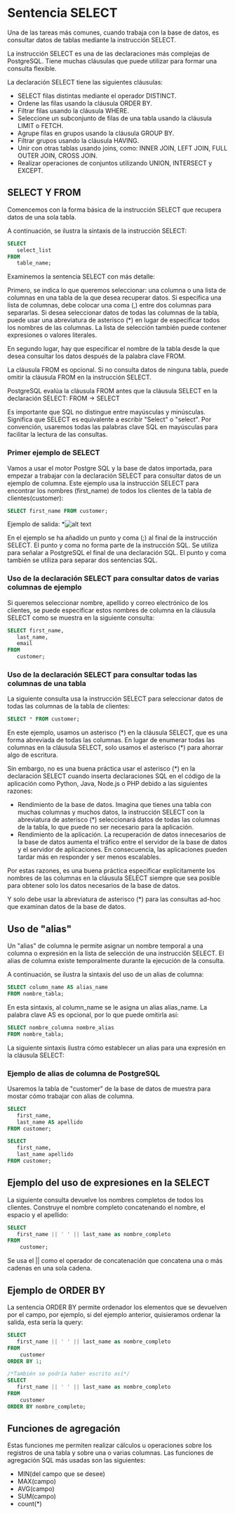 # Sentencia SELECT

Una de las tareas más comunes, cuando trabaja con la base de datos, es consultar datos de tablas mediante la instrucción SELECT.

La instrucción SELECT es una de las declaraciones más complejas de PostgreSQL. Tiene muchas cláusulas que puede utilizar para formar una consulta flexible.


La declaración SELECT tiene las siguientes cláusulas:

- SELECT filas distintas mediante el operador DISTINCT.
- Ordene las filas usando la cláusula ORDER BY.
- Filtrar filas usando la cláusula WHERE.
- Seleccione un subconjunto de filas de una tabla usando la cláusula LIMIT o FETCH.
- Agrupe filas en grupos usando la cláusula GROUP BY.
- Filtrar grupos usando la cláusula HAVING.
- Unir con otras tablas usando joins, como: INNER JOIN, LEFT JOIN, FULL OUTER JOIN, CROSS JOIN.
- Realizar operaciones de conjuntos utilizando UNION, INTERSECT y EXCEPT.

## SELECT Y FROM

Comencemos con la forma básica de la instrucción SELECT que recupera datos de una sola tabla.

A continuación, se ilustra la sintaxis de la instrucción SELECT:
```sql
SELECT
   select_list
FROM
   table_name;
```

Examinemos la sentencia SELECT con más detalle:

Primero, se indica lo que queremos seleccionar: una columna o una lista de columnas en una tabla de la que desea recuperar datos. Si especifica una lista de columnas, debe colocar una coma (,) entre dos columnas para separarlas. Si desea seleccionar datos de todas las columnas de la tabla, puede usar una abreviatura de asterisco (*) en lugar de especificar todos los nombres de las columnas. La lista de selección también puede contener expresiones o valores literales.

En segundo lugar, hay que especificar el nombre de la tabla desde la que desea consultar los datos después de la palabra clave FROM.

La cláusula FROM es opcional. Si no consulta datos de ninguna tabla, puede omitir la cláusula FROM en la instrucción SELECT.

PostgreSQL evalúa la cláusula FROM antes que la cláusula SELECT en la declaración SELECT:
FROM -> SELECT

Es importante que SQL no distingue entre mayúsculas y minúsculas. Significa que SELECT es equivalente a escribir "Select" o "select". Por convención, usaremos todas las palabras clave SQL en mayúsculas para facilitar la lectura de las consultas.

### Primer ejemplo de SELECT

Vamos a usar el motor Postgre SQL y la base de datos importada, para empezar a trabajar con la declaración SELECT para consultar datos de un ejemplo de columna. Este ejemplo usa la instrucción SELECT para encontrar los nombres (first_name) de todos los clientes de la tabla de clientes(customer):
```sql
SELECT first_name FROM customer;
```

Ejemplo de salida:
*![alt text](https://raw.githubusercontent.com/AgustinICAI/CursoCeroMBD/master/images/sql001.png)

En el ejemplo se ha añadido un punto y coma (;) al final de la instrucción SELECT. El punto y coma no forma parte de la instrucción SQL. Se utiliza para señalar a PostgreSQL el final de una declaración SQL. El punto y coma también se utiliza para separar dos sentencias SQL.

### Uso de la declaración SELECT para consultar datos de varias columnas de ejemplo
Si queremos seleccionar nombre, apellido y correo electrónico de los clientes, se puede especificar estos nombres de columna en la cláusula SELECT como se muestra en la siguiente consulta:
```sql
SELECT first_name,
   last_name,
   email
FROM
   customer;
```
###  Uso de la declaración SELECT para consultar todas las columnas de una tabla
La siguiente consulta usa la instrucción SELECT para seleccionar datos de todas las columnas de la tabla de clientes:
```sql
SELECT * FROM customer;
```

En este ejemplo, usamos un asterisco (\*) en la cláusula SELECT, que es una forma abreviada de todas las columnas. En lugar de enumerar todas las columnas en la cláusula SELECT, solo usamos el asterisco (*) para ahorrar algo de escritura.

Sin embargo, no es una buena práctica usar el asterisco (*) en la declaración SELECT cuando inserta declaraciones SQL en el código de la aplicación como Python, Java, Node.js o PHP debido a las siguientes razones:

- Rendimiento de la base de datos. Imagina que tienes una tabla con muchas columnas y muchos datos, la instrucción SELECT con la abreviatura de asterisco (*) seleccionará datos de todas las columnas de la tabla, lo que puede no ser necesario para la aplicación.
- Rendimiento de la aplicación. La recuperación de datos innecesarios de la base de datos aumenta el tráfico entre el servidor de la base de datos y el servidor de aplicaciones. En consecuencia, las aplicaciones pueden tardar más en responder y ser menos escalables.

Por estas razones, es una buena práctica especificar explícitamente los nombres de las columnas en la cláusula SELECT siempre que sea posible para obtener solo los datos necesarios de la base de datos.

Y solo debe usar la abreviatura de asterisco (*) para las consultas ad-hoc que examinan datos de la base de datos.

## Uso de "alias"

Un "alias" de columna le permite asignar un nombre temporal a una columna o expresión en la lista de selección de una instrucción SELECT. El alias de columna existe temporalmente durante la ejecución de la consulta.

A continuación, se ilustra la sintaxis del uso de un alias de columna:
```sql
SELECT column_name AS alias_name
FROM nombre_tabla;
```

En esta sintaxis, al column_name se le asigna un alias alias_name. La palabra clave AS es opcional, por lo que puede omitirla así:
```sql
SELECT nombre_columna nombre_alias
FROM nombre_tabla;
```
La siguiente sintaxis ilustra cómo establecer un alias para una expresión en la cláusula SELECT:

### Ejemplo de alias de columna de PostgreSQL
Usaremos la tabla de "customer" de la base de datos de muestra para mostar cómo trabajar con alias de columna.

```sql
SELECT
   first_name,
   last_name AS apellido
FROM customer;

SELECT
   first_name,
   last_name apellido
FROM customer;
```

## Ejemplo del uso de expresiones en la SELECT
La siguiente consulta devuelve los nombres completos de todos los clientes. Construye el nombre completo concatenando el nombre, el espacio y el apellido:
```sql
SELECT
   first_name || ' ' || last_name as nombre_completo
FROM
    customer;
```

Se usa el || como el operador de concatenación que concatena una o más cadenas en una sola cadena.

## Ejemplo de ORDER BY
La sentencia ORDER BY permite ordenador los elementos que se devuelven por el campo, por ejemplo, si del ejemplo anterior, quisieramos ordenar la salida, esta sería la query:
```sql
SELECT
   first_name || ' ' || last_name as nombre_completo
FROM
    customer
ORDER BY 1;

/*También se podría haber escrito así*/
SELECT
   first_name || ' ' || last_name as nombre_completo
FROM
    customer
ORDER BY nombre_completo;
```



## Funciones de agregación
Estas funciones me permiten realizar cálculos u operaciones sobre los registros de una tabla y sobre una o varias columnas. Las funciones de agregación SQL más usadas son las siguientes:
- MIN(del campo que se desee)
- MAX(campo)
- AVG(campo)
- SUM(campo)
- count(*)
